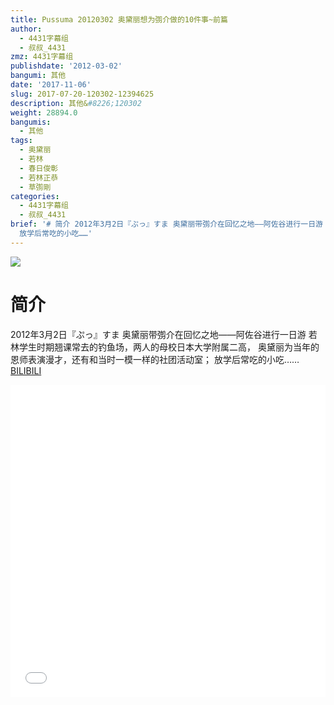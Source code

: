```yaml
---
title: Pussuma 20120302 奥黛丽想为彅介做的10件事~前篇
author:
  - 4431字幕组
  - 叔叔_4431
zmz: 4431字幕组
publishdate: '2012-03-02'
bangumi: 其他
date: '2017-11-06'
slug: 2017-07-20-120302-12394625
description: 其他&#8226;120302
weight: 28894.0
bangumis:
  - 其他
tags:
  - 奥黛丽
  - 若林
  - 春日俊彰
  - 若林正恭
  - 草彅剛
categories:
  - 4431字幕组
  - 叔叔_4431
brief: '# 简介 2012年3月2日『ぷっ』すま 奥黛丽带彅介在回忆之地——阿佐谷进行一日游 若林学生时期翘课常去的钓鱼场，两人的母校日本大学附属二高， 奥黛丽为当年的恩师表演漫才，还有和当时一模一样的社团活动室；
  放学后常吃的小吃……'
---
```

![](https://i.imgur.com/liFQHZO.png)
# 简介  
2012年3月2日『ぷっ』すま
奥黛丽带彅介在回忆之地——阿佐谷进行一日游
若林学生时期翘课常去的钓鱼场，两人的母校日本大学附属二高，
奥黛丽为当年的恩师表演漫才，还有和当时一模一样的社团活动室；
放学后常吃的小吃……
  [BILIBILI](https://www.bilibili.com/video/av12394625/)

  <iframe src="//www.bilibili.com/blackboard/player.html?aid=12394625" width="100%" height="500" frameborder="0" allowfullscreen="allowfullscreen"></iframe>
